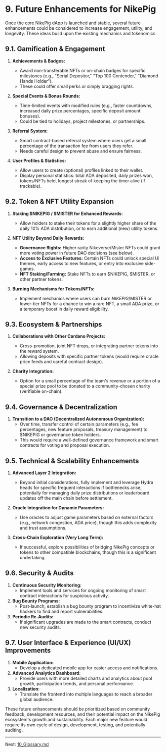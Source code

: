 # 9. Future Enhancements for NikePig

Once the core NikePig dApp is launched and stable, several future enhancements could be considered to increase engagement, utility, and longevity. These ideas build upon the existing mechanics and tokenomics.

## 9.1. Gamification & Engagement

1.  **Achievements & Badges:**
    *   Award non-transferable NFTs or on-chain badges for specific milestones (e.g., "Serial Depositor," "Top 100 Contender," "Diamond Hands Holder").
    *   These could offer small perks or simply bragging rights.

2.  **Special Events & Bonus Rounds:**
    *   Time-limited events with modified rules (e.g., faster countdowns, increased daily prize percentages, specific deposit amount bonuses).
    *   Could be tied to holidays, project milestones, or partnerships.

3.  **Referral System:**
    *   Smart contract-based referral system where users get a small percentage of the transaction fee from users they refer.
    *   Needs careful design to prevent abuse and ensure fairness.

4.  **User Profiles & Statistics:**
    *   Allow users to create (optional) profiles linked to their wallet.
    *   Display personal statistics: total ADA deposited, daily prizes won, tokens/NFTs held, longest streak of keeping the timer alive (if trackable).

## 9.2. Token & NFT Utility Expansion

1.  **Staking $NIKEPIG / $MISTER for Enhanced Rewards:**
    *   Allow holders to stake their tokens for a slightly higher share of the daily 10% ADA distribution, or to earn additional (new) utility tokens.

2.  **NFT Utility Beyond Daily Rewards:**
    *   **Governance Rights:** Higher rarity Nikeverse/Mister NFTs could grant more voting power in future DAO decisions (see below).
    *   **Access to Exclusive Features:** Certain NFTs could unlock special UI themes, early access to new features, or entry into exclusive side-games.
    *   **NFT Staking/Farming:** Stake NFTs to earn $NIKEPIG, $MISTER, or other partner tokens.

3.  **Burning Mechanisms for Tokens/NFTs:**
    *   Implement mechanics where users can burn $NIKEPIG/$MISTER or lower-tier NFTs for a chance to win a rare NFT, a small ADA prize, or a temporary boost in daily reward eligibility.

## 9.3. Ecosystem & Partnerships

1.  **Collaborations with Other Cardano Projects:**
    *   Cross-promotion, joint NFT drops, or integrating partner tokens into the reward system.
    *   Allowing deposits with specific partner tokens (would require oracle price feeds and careful contract design).

2.  **Charity Integration:**
    *   Option for a small percentage of the team's revenue or a portion of a special prize pool to be donated to a community-chosen charity (verifiable on-chain).

## 9.4. Governance & Decentralization

1.  **Transition to a DAO (Decentralized Autonomous Organization):**
    *   Over time, transfer control of certain parameters (e.g., fee percentages, new feature proposals, treasury management) to $NIKEPIG or governance token holders.
    *   This would require a well-defined governance framework and smart contracts for voting and proposal execution.

## 9.5. Technical & Scalability Enhancements

1.  **Advanced Layer 2 Integration:**
    *   Beyond initial considerations, fully implement and leverage Hydra heads for specific frequent interactions if bottlenecks arise, potentially for managing daily prize distributions or leaderboard updates off the main chain before settlement.

2.  **Oracle Integration for Dynamic Parameters:**
    *   Use oracles to adjust game parameters based on external factors (e.g., network congestion, ADA price), though this adds complexity and trust assumptions.

3.  **Cross-Chain Exploration (Very Long Term):**
    *   If successful, explore possibilities of bridging NikePig concepts or tokens to other compatible blockchains, though this is a significant undertaking.

## 9.6. Security & Audits

1.  **Continuous Security Monitoring:**
    *   Implement tools and services for ongoing monitoring of smart contract interactions for suspicious activity.
2.  **Bug Bounty Programs:**
    *   Post-launch, establish a bug bounty program to incentivize white-hat hackers to find and report vulnerabilities.
3.  **Periodic Re-Audits:**
    *   If significant upgrades are made to the smart contracts, conduct new security audits.

## 9.7. User Interface & Experience (UI/UX) Improvements

1.  **Mobile Application:**
    *   Develop a dedicated mobile app for easier access and notifications.
2.  **Advanced Analytics Dashboard:**
    *   Provide users with more detailed charts and analytics about pool growth, participation trends, and personal performance.
3.  **Localization:**
    *   Translate the frontend into multiple languages to reach a broader global audience.

These future enhancements should be prioritized based on community feedback, development resources, and their potential impact on the NikePig ecosystem's growth and sustainability. Each major new feature would require its own cycle of design, development, testing, and potentially auditing.

---

Next: [10_Glossary.md](./10_Glossary.md)